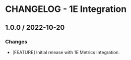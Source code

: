 # CHANGELOG - 1E Integration

## 1.0.0 / 2022-10-20

### Changes

- [FEATURE] Initial release with 1E Metrics Integration.
